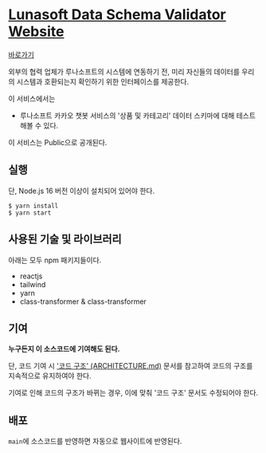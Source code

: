 # <a href="https://lunasoft-org.github.io/lunasoft-data-schema-validator-website"> Lunasoft Data Schema Validator Website</a>

<a href="https://lunasoft-org.github.io/lunasoft-data-schema-validator-website">바로가기</a>

외부의 협력 업체가 루나소프트의 시스템에 연동하기 전, 미리 자신들의 데이터를 우리의 시스템과 호환되는지 확인하기 위한 인터페이스를 제공한다.

이 서비스에서는

- 루나소프트 카카오 챗봇 서비스의 '상품 및 카테고리' 데이터 스키마에 대해 테스트해볼 수 있다.

이 서비스는 Public으로 공개된다.

## 실행

단, Node.js 16 버전 이상이 설치되어 있어야 한다.

```
$ yarn install
$ yarn start
```

## 사용된 기술 및 라이브러리

아래는 모두 npm 패키지들이다.

- reactjs
- tailwind
- yarn
- class-transformer & class-transformer

## 기여

<b>누구든지 이 소스코드에 기여해도 된다.</b>

단, 코드 기여 시 <a href='ARCHITECTURE.md'>'코드 구조' (ARCHITECTURE.md)</a> 문서를 참고하여 코드의 구조를 지속적으로 유지하여야 한다.

기여로 인해 코드의 구조가 바뀌는 경우, 이에 맞춰 '코드 구조' 문서도 수정되어야 한다.

## 배포

`main`에 소스코드를 반영하면 자동으로 웹사이트에 반영된다.

